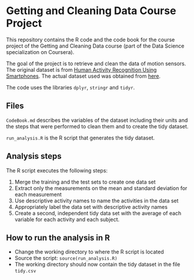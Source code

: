 # Getting and Cleaning Data Course Project

This repository contains the R code and the code book for the course project of the Getting and Cleaning Data course (part of the Data Science specialization on Coursera).

The goal of the project is to retrieve and clean the data of motion sensors. The original dataset is from [Human Activity Recognition Using Smartphones](http://archive.ics.uci.edu/ml/datasets/Human+Activity+Recognition+Using+Smartphones). The actual dataset used was obtained from [here](https://d396qusza40orc.cloudfront.net/getdata%2Fprojectfiles%2FUCI%20HAR%20Dataset.zip).

The code uses the libraries `dplyr`, `stringr` and `tidyr`.

## Files

`CodeBook.md` describes the variables of the dataset including their units and the steps that were performed to clean them and to create the tidy dataset.

`run_analysis.R` is the R script that generates the tidy dataset.

## Analysis steps

The R script executes the following steps:

1. Merge the training and the test sets to create one data set
2. Extract only the measurements on the mean and standard deviation for each measurement 
3. Use descriptive activity names to name the activities in the data set
4. Appropriately label the data set with descriptive activity names
5. Create a second, independent tidy data set with the average of each variable for each activity and each subject.

## How to run the analysis in R

* Change the working directory to where the R script is located
* Source the script: `source(run_analysis.R)`
* The working directory should now contain the tidy dataset in the file `tidy.csv`